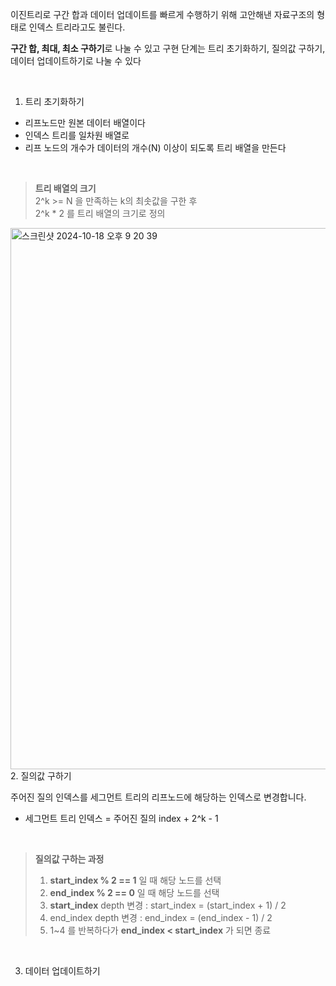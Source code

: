 
이진트리로 구간 합과 데이터 업데이트를 빠르게 수행하기 위해 고안해낸 자료구조의 형태로 인덱스 트리라고도 불린다.
  
**구간 합, 최대, 최소 구하기**로 나눌 수 있고 구현 단계는 트리 초기화하기, 질의값 구하기, 데이터 업데이트하기로 나눌 수 있다

<br>

1. 트리 초기화하기
- 리프노드만 원본 데이터 배열이다
- 인덱스 트리를 일차원 배열로
- 리프 노드의 개수가 데이터의 개수(N) 이상이 되도록 트리 배열을 만든다

<br>

> **트리 배열의 크기**  
> 2^k >= N 을 만족하는 k의 최솟값을 구한 후  
> 2^k * 2 를 트리 배열의 크기로 정의

<img width="866" alt="스크린샷 2024-10-18 오후 9 20 39" src="https://github.com/user-attachments/assets/9c4c9ac9-448e-4ab1-af70-4b210aff9f6b">


<br>
2. 질의값 구하기

주어진 질의 인덱스를 세그먼트 트리의 리프노드에 해당하는
인덱스로 변경합니다.

* 세그먼트 트리 인덱스 = 주어진 질의 index + 2^k - 1

<br>

> **질의값 구하는 과정**
> 1. **start_index % 2 == 1** 일 때 해당 노드를 선택
> 2. **end_index % 2 == 0** 일 때 해당 노드를 선택
> 3. **start_index** depth 변경 : start_index = (start_index + 1) / 2
> 4. end_index depth 변경 : end_index = (end_index - 1) / 2
> 5. 1~4 를 반복하다가 **end_index < start_index** 가 되면 종료


<br>

3. 데이터 업데이트하기
